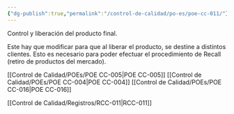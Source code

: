 ```yaml
---
{"dg-publish":true,"permalink":"/control-de-calidad/po-es/poe-cc-011/"}
---
```


Control y liberación del producto final.

Este hay que modificar para que al liberar el producto, se destine a distintos clientes.
Esto es necesario para poder efectuar el procedimiento de Recall (retiro de productos del mercado).

[[Control de Calidad/POEs/POE CC-005\|POE CC-005]]
[[Control de Calidad/POEs/POE CC-004\|POE CC-004]]
[[Control de Calidad/POEs/POE CC-016\|POE CC-016]]

[[Control de Calidad/Registros/RCC-011\|RCC-011]]
